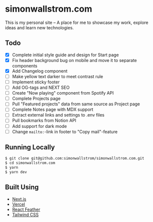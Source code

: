 # simonwallstrom.com

This is my personal site – A place for me to showcase my work, explore ideas and learn new technologies.

## Todo

- [x] Complete initial style guide and design for Start page
- [x] Fix header background bug on mobile and move it to separate components
- [x] Add Changelog component
- [ ] Make yellow text darker to meet contrast rule
- [ ] Implement sticky footer
- [ ] Add OG-tags and NEXT SEO
- [ ] Create "Now playing" component from Spotify API
- [ ] Complete Projects page
- [ ] Pull "Featured projects" data from same source as Project page
- [ ] Complete Notes page with MDX support
- [ ] Extract external links and settings to .env files
- [ ] Pull bookmarks from Notion API
- [ ] Add support for dark mode
- [ ] Change `mailto:`-link in footer to "Copy mail"-feature

## Running Locally

```bash
$ git clone git@github.com:simonwallstrom/simonwallstrom.com.git
$ cd simonwallstrom.com
$ yarn
$ yarn dev
```

## Built Using

- [Next.js](https://nextjs.org/)
- [Vercel](https://vercel.com)
- [React Feather](https://github.com/feathericons/react-feather)
- [Tailwind CSS](https://tailwindcss.com/)
